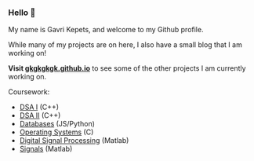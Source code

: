 ### Hello 👋

My name is Gavri Kepets, and welcome to my Github profile. 

While many of my projects are on here, I also have a small blog that I am working on!

**Visit [gkgkgkgk.github.io](https://gkgkgkgk.github.io/)** to see some of the other projects I am currently working on.

Coursework:
* [DSA I](https://github.com/gkgkgkgk/ECE264-DSA) (C++)
* [DSA II](https://github.com/gkgkgkgk/ECE365-DSAII) (C++)
* [Databases](https://github.com/gkgkgkgk/nodesql) (JS/Python)
* [Operating Systems](https://github.com/gkgkgkgk/ECE357-OS) (C)
* [Digital Signal Processing](https://github.com/gkgkgkgk/ECE310-DSP) (Matlab)
* [Signals](https://github.com/gkgkgkgk/ECE211) (Matlab)
